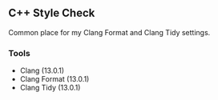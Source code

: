 ## C++ Style Check

Common place for my Clang Format and Clang Tidy settings.

### Tools
- Clang (13.0.1)
- Clang Format (13.0.1)
- Clang Tidy (13.0.1)
